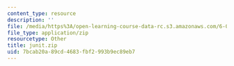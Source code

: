 ```yaml
---
content_type: resource
description: ''
file: /media/https%3A/open-learning-course-data-rc.s3.amazonaws.com/6-092-java-preparation-for-6-170-january-iap-2006/7bcab20a89cd4683fbf2993b9ec89eb7_junit.zip
file_type: application/zip
resourcetype: Other
title: junit.zip
uid: 7bcab20a-89cd-4683-fbf2-993b9ec89eb7
---
```

